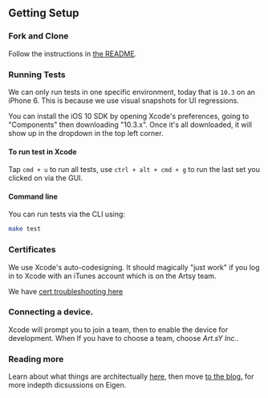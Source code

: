 ## Getting Setup

### Fork and Clone

Follow the instructions in [the README](https://github.com/artsy/eigen#docs).

### Running Tests

We can only run tests in one specific environment, today that is `10.3` on an iPhone 6. This is because we use visual snapshots for UI regressions.

You can install the iOS 10 SDK by opening Xcode's preferences, going to "Components" then downloading "10.3.x". Once it's all downloaded, it will show
up in the dropdown in the top left corner.


#### To run test in Xcode

Tap `cmd + u` to run all tests, use `ctrl + alt + cmd + g` to run the last set you clicked on via the GUI. 

#### Command line

You can run tests via the CLI using:

```sh
make test
```

### Certificates

We use Xcode's auto-codesigning. It should magically "just work" if you log in to Xcode with an iTunes account
which is on the Artsy team.

We have [cert troubleshooting here](https://github.com/artsy/eigen/blob/master/docs/certs.md)

### Connecting a device.

Xcode will prompt you to join a team, then to enable the device for development. When If you have to choose a team, choose *Art.sY Inc.*.

### Reading more

Learn about what things are architectually [here](https://github.com/artsy/eigen/blob/master/docs/overview.md), then move [to the blog.](http://artsy.github.io/blog/categories/eigen/) for more indepth dicsussions on Eigen.
